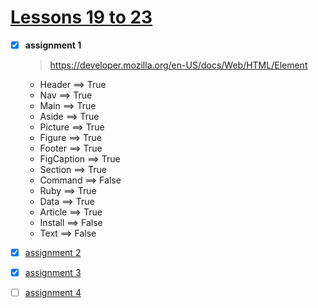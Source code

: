 # [Lessons 19 to 23](https://elzero.org/html-assignments-lesson-from-19-to-23/)

- [x] **assignment 1**

    > https://developer.mozilla.org/en-US/docs/Web/HTML/Element

    * Header ==> True
    * Nav ==> True
    * Main ==> True
    * Aside ==> True
    * Picture ==> True
    * Figure ==> True
    * Footer ==> True
    * FigCaption ==> True
    * Section ==> True
    * Command ==> False
    * Ruby ==> True
    * Data ==> True
    * Article ==> True
    * Install ==> False
    * Text ==> False

- [x] [assignment 2](./assignment2.html)

- [x] [assignment 3](./assignment3.html)

- [ ] [assignment 4](./assignment4.html)